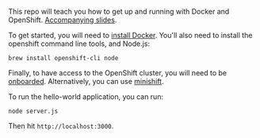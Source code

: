 This repo will teach you how to get up and running with Docker and OpenShift. [Accompanying slides](https://docs.google.com/a/telus.com/presentation/d/1HfBpbzbVf5ExpG4wRWG2IhYqvNLXGBO7qbWy81Pdy4o/edit?usp=sharing).

To get started, you will need to [install Docker](https://docs.docker.com/engine/installation/#supported-platforms). You'll also need to install the openshift command line tools, and Node.js:
```
brew install openshift-cli node
```

Finally, to have access to the OpenShift cluster, you will need to be [onboarded](https://github.com/telusdigital/openshift-cluster-provisioning/). Alternatively, you can use [minishift](https://docs.openshift.org/latest/minishift/getting-started/quickstart.html).

To run the hello-world application, you can run:
```
node server.js
```

Then hit `http://localhost:3000`.